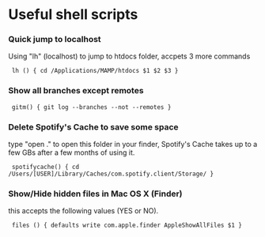 # Useful shell scripts


### Quick jump to localhost

Using "lh" (localhost) to jump to htdocs folder, accpets 3 more commands

`
lh () {
        cd /Applications/MAMP/htdocs $1 $2 $3
}`

### Show all branches except remotes 

`
gitm() {
        git log --branches --not --remotes
}`


### Delete Spotify's Cache to save some space

type "open ." to open this folder in your finder, Spotify's Cache takes up to a few GBs after a few months of using it.

`
spotifycache() {
 cd /Users/[USER]/Library/Caches/com.spotify.client/Storage/
}`

 

### Show/Hide hidden files in Mac OS X (Finder)

this accepts the following values (YES or NO). 

`
files () {
 defaults write com.apple.finder AppleShowAllFiles $1
}`

